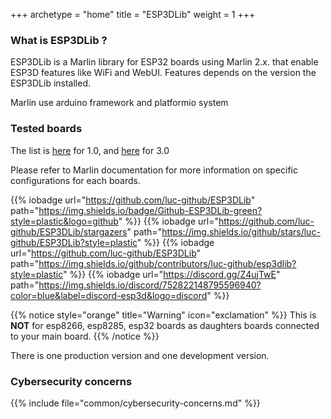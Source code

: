 +++
archetype = "home"
title = "ESP3DLib"
weight = 1
+++

### What is ESP3DLib ?

ESP3DLib is a Marlin library for ESP32 boards using Marlin 2.x. that enable ESP3D features like WiFi and WebUI.
Features depends on the version the ESP3DLib installed.

Marlin use arduino framework and platformio system

### Tested boards 

The list is [here](/esp3dlib/v1.x/hardware/) for 1.0, and [here](/esp3dlib/v3.x/hardware/) for 3.0

Please refer to Marlin documentation for more information on specific configurations for each boards.

{{% iobadge url="https://github.com/luc-github/ESP3DLib" path="https://img.shields.io/badge/Github-ESP3DLib-green?style=plastic&logo=github" %}}
{{% iobadge url="https://github.com/luc-github/ESP3DLib/stargazers" path="https://img.shields.io/github/stars/luc-github/ESP3DLib?style=plastic" %}}
{{% iobadge url="https://github.com/luc-github/ESP3DLib" path="https://img.shields.io/github/contributors/luc-github/esp3dlib?style=plastic" %}}
{{% iobadge url="https://discord.gg/Z4ujTwE" path="https://img.shields.io/discord/752822148795596940?color=blue&label=discord-esp3d&logo=discord" %}}

{{% notice style="orange" title="Warning" icon="exclamation" %}}
This is **NOT** for  esp8266, esp8285, esp32 boards as daughters boards connected to your main board.
{{% /notice %}}

There is one production version and one development version.   

### Cybersecurity concerns

{{% include file="common/cybersecurity-concerns.md" %}}

